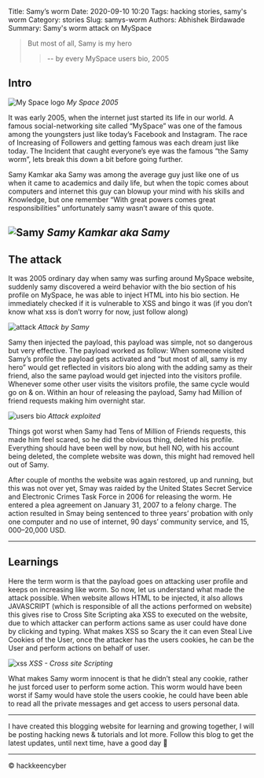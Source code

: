 Title: Samy’s worm
Date: 2020-09-10 10:20
Tags: hacking stories, samy's worm
Category: stories
Slug: samys-worm
Authors: Abhishek Birdawade
Summary: Samy's worm attack on MySpace

> But most of all, Samy is my hero
>> -- by every MySpace users bio, 2005

## Intro

![My Space logo](../images/myspace.webp)
*My Space 2005*

It was early 2005, when the internet just started its life in our world. A famous social-networking site called “MySpace” was one of the famous among the youngsters just like today’s Facebook and Instagram. The race of Increasing of Followers and getting famous was each dream just like today. The Incident that caught everyone’s eye was the famous “the Samy worm”, lets break this down a bit before going further.

Samy Kamkar aka Samy was among the average guy just like one of us when it came to academics and daily life, but when the topic comes about computers and internet this guy can blowup your mind with his skills and Knowledge, but one remember “With great powers comes great responsibilities” unfortunately samy wasn’t aware of this quote.

![Samy](../images/samy.jpg)
*Samy Kamkar aka Samy*
---

## The attack 

It was 2005 ordinary day when samy was surfing around MySpace website, suddenly samy discovered a weird behavior with the bio section of his profile on MySpace, he was able to inject HTML into his bio section. He immediately checked if it is vulnerable to XSS and bingo it was (if you don’t know what xss is don’t worry for now, just follow along)

![attack](../images/samyismyhero.png)
*Attack by Samy*

Samy then injected the payload, this payload was simple, not so dangerous but very effective. The payload worked as follow: When someone visited Samy’s profile the payload gets activated and “but most of all, samy is my hero” would get reflected in visitors bio along with the adding samy as their friend, also the same payload would get injected into the visitors profile. 
Whenever some other user visits the visitors profile, the same cycle would go on & on. Within an hour of releasing the payload, Samy had Million of friend requests making him overnight star.


![users bio](../images/mrequests.jpg)
*Attack exploited*

Things got worst when Samy had Tens of Million of Friends requests, this made him feel scared, so he did the obvious thing, deleted his profile. Everything should have been well by now, but hell NO, with his account being deleted, the complete website was down, this might had removed hell out of Samy.

After couple of months the website was again restored, up and running, but this was not over yet, Smay was raided by the United States Secret Service and Electronic Crimes Task Force in 2006 for releasing the worm. He entered a plea agreement on January 31, 2007 to a felony charge. The action resulted in Smay being sentenced to three years’ probation with only one computer and no use of internet, 90 days’ community service, and $15,000–$20,000 USD.

---

## Learnings

Here the term worm is that the payload goes on attacking user profile and keeps on increasing like worm. So now, let us understand what made the attack possible. When website allows HTML to be injected, it also allows JAVASCRIPT (which is responsible of all the actions performed on website) this gives rise to Cross Site Scripting aka XSS to executed on the website, due to which attacker can perform actions same as user could have done by clicking and typing. What makes XSS so Scary the it can even Steal Live Cookies of the User, once the attacker has the users cookies, he can be the User and perform actions on behalf of user.

![xss](../images/xss.png)
*XSS - Cross site Scripting*

What makes Samy worm innocent is that he didn’t steal any cookie, rather he just forced user to perform some action. This worm would have been worst if Samy would have stole the users cookie, he could have been able to read all the private messages and get access to users personal data.

---

I have created this blogging website for learning and growing together, I will be posting hacking news & tutorials and lot more. Follow this blog to get the latest updates, until next time, have a good day 🙂

---

&copy; hackkeencyber